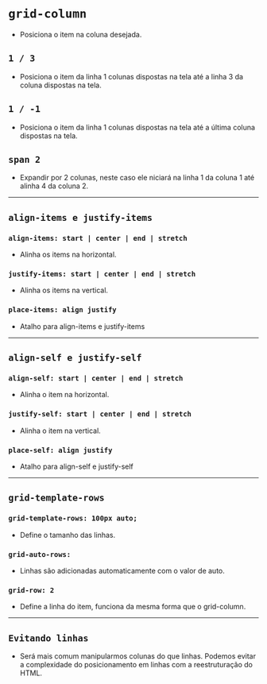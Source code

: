 # ``grid-column``

- Posiciona o item na coluna desejada.

## ``1 / 3``

- Posiciona o item da linha 1 colunas dispostas na tela até a linha 3 da coluna dispostas na tela.

## ``1 / -1``

- Posiciona o item da linha 1 colunas dispostas na tela até a última coluna dispostas na tela.

## ``span 2``

- Expandir por 2 colunas, neste caso ele niciará na linha 1 da coluna 1 até alinha 4 da coluna 2.

---

## ``align-items e justify-items``

### ``align-items: start | center | end | stretch``

- Alinha os items na horizontal.

### ``justify-items: start | center | end | stretch``

- Alinha os items na vertical.

### ``place-items: align justify``

- Atalho para align-items e justify-items

---

## ``align-self e justify-self``

### ``align-self: start | center | end | stretch``

- Alinha o item na horizontal.

### ``justify-self: start | center | end | stretch``

- Alinha o item na vertical.

### ``place-self: align justify``

- Atalho para align-self e justify-self

---

## ``grid-template-rows``

### ``grid-template-rows: 100px auto;``

- Define o tamanho das linhas.

### ``grid-auto-rows:``

- Linhas são adicionadas automaticamente com o valor de auto.

### ``grid-row: 2``

- Define a linha do item, funciona da mesma forma que o grid-column.

---

## ``Evitando linhas``

- Será mais comum manipularmos colunas do que linhas. Podemos evitar a complexidade do posicionamento em linhas com a reestruturação do HTML.